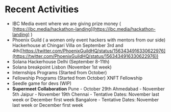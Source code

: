 # Recent Activities

* IBC Media event where we are giving prize money ( [https://ibc.media/hackathon-landing](https://ibc.media/hackathon-landing) )
* Phoenix Guild ( a women only event hackers with mentors from our side) Hackerhouse at Chingari Villa on September 3rd and 4th([https://twitter.com/PhoenixGuildHQ/status/1563434916330622976](https://twitter.com/PhoenixGuildHQ/status/1563434916330622976))
* Solana Hackerhouse Delhi (September 8-11th)
* Solana breakpoint Lisbon (November 1st week)
* Internships Programs (Started from October)
* Fellowship Programs (Started from October) XNFT Fellowship
* Seedle game for devs (WIP)
* **Supermeet Collaboration** Pune - October 29th Ahmedabad - November 5th Jaipur - November 19th Chennai - Tentative Dates: November last week or December first week Bangalore - Tentative Dates: November last week or December first week
